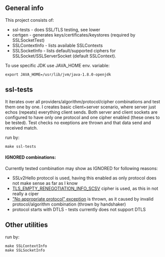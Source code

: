 ## General info
This project consists of:
- ssl-tests - does SSL/TLS testing, see lower
- certgen - generates keys/certificates/keystores (required by SSLSocketTest)
- SSLContextInfo - lists available SSLContexts
- SSLSocketInfo - lists default/supported ciphers for SSLSocket/SSLServerSocket (default SSLContext).

To use specific JDK use JAVA_HOME env. variable:
```
export JAVA_HOME=/usr/lib/jvm/java-1.8.0-openjdk
```

## ssl-tests
It iterates over all providers/algorithm/protocol/cipher combinations and test them one by one.
I creates basic client+server scenario, where server just echos (repeats) everything client sends.
Both server and client sockets are configured to have only one protocol and one cipher enabled (these ones to be tested).
Test checks no exeptions are thrown and that data send and received match.

run by:
```
make ssl-tests
```

#### IGNORED combinations:
Currently tested combination may show as IGNORED for following reasons:
- SSLv2Hello protocol is used, having this enabled as only protocol does not make sense as far as I know
- [TLS_EMPTY_RENEGOTIATION_INFO_SCSV](https://tools.ietf.org/html/rfc5746#section-3.3) cipher is used, as this in not really a ciper
- ["No appropriate protocol" exception](https://hg.openjdk.java.net/jdk8u/jdk8u/jdk/file/ce1f37506608/src/share/classes/sun/security/ssl/Handshaker.java#l554) is thrown, as it caused by invalid protocol/algorithm combination  (thrown by handshaker)
- protocol starts with DTLS - tests currently does not support  DTLS

## Other utilities

run by:
```
make SSLContextInfo
make SSLSocketInfo
```
